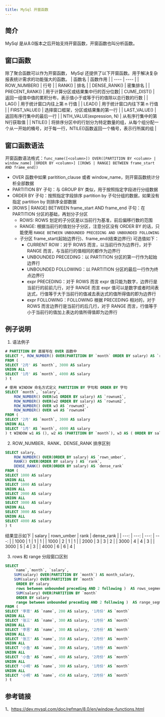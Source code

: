 ```yaml
---
title: MySql 开窗函数
---
```

## 简介
MySql 是从8.0版本之后开始支持开窗函数，开窗函数也叫分析函数。


## 窗口函数
除了聚合函数可以作为开窗函数， MySql 还提供了以下开窗函数。用于解决复杂报表统计需求的功能强大的函数。
|  函数名   | 函数作用  |
|  ----  | ----  |
| ROW_NUMBER()  | 行号 |
| RANK()  | 排名 |
| DENSE_RANK() | 密集排名 |
| PRECENT_RANK() | 用于计算分区或结果集中行的百分位数|
| CUME_DIST() | 返回一组值中值的累积分布，表示值小于或等于行的值除以总行数的行数 |
| LAG() | 用于统计窗口内往上第 n 行值 |
| LEAD() | 用于统计窗口内往下第 n 行值 |
| FIRST_VALUE() | 选择窗口框架，分区或结果集的第一行 |
| LAST_VALUE() | 返回有序行集中的最后一行 |
| NTH_VALUE(expression, N) | 从有序行集中的第N行获取值 |
| NTILE() | 将排序分区中的行划分为特定数量的组，从每个组分配一个从一开始的桶号，对于每一行，NTILE()函数返回一个桶号，表示行所属的组 |
 
## 窗口函数语法
开窗函数语法格式：`func_name([<column>]) OVER([PARTITION BY <column> | window_name] [ORDER BY <column>] [[ROWS | RANGE] BETWEEN frame_start AND frame_end])`
 - OVER 函数中如果 paritition_clause 或者 window_name，则开窗函数统计分析全部数据
 - PARTITION BY 子句：与 GROUP BY 类似，用于按照指定字段进行分组数据 
 - ORDER BY 子句：按照指定字段排序 partition by 子句分组的数据，如果没有指定 partition by 则排序全部数据
 - [ROWS | RANGE] BETWEEN frame_start AND frame_end 子句：在 PARTITION 分区的基础，再划分子分区
    - ROWS: ROWS 划定的子分区是以当前行为基准，前后偏移行数的范围
    - RANGE: 根据当前行的值划分子分区，注意分区没有 ORDER BY 的话，只能使用 `RANGE BETWEEN UNBOUNDED PRECEDING AND UNBOUNDED FOLLOWING`  
    - 子分区 frame_start(起始边界行)、frame_end(结束边界行) 可选值如下：
        - CURRENT ROW：对于 ROWS 而言，以当前行作为边界行，对于 RANGE 而言，与当前行的值相同的都作为边界行
        - UNBOUNDED PRECEDING：以 PARTITION 分区的第一行作为起始边界行
        - UNBOUNDED FOLLOWING：以 PARTITION 分区的最后一行作为终点边界行
        - expr PRECEDING：对于 ROWS 而言 expr 值只能为数字，边界行是当前行的前前几行，对于 RANGE 而言 expr 值可以是数字或者时间表达式，行值等于大于当前行的值减去表达式的值所得值的即为边界行
        - expr FOLLOWING：FOLLOWING 根据 PRECEDING 相对的，对于 ROWS 而言边界行是当前行的后几行，对于 RANGE 而言，行值等于小于当前行的值加上表达的值所得值即为边界行
## 例子说明
1. 语法例子
```sql
# PARTITION BY 直接写在 OVER 函数中
SELECT *, ROW_NUMBER() OVER(PARTITION BY `month` ORDER BY salary) AS `rownum`
FROM (
SELECT '2月' AS `month`, 3000 AS salary
UNION ALL 
SELECT '1月' AS `month`, 4000 AS salary
) t

# 使用 WINDOW 命名方式定义 PARTITION BY 字句和 ORDER BY 字句
SELECT `month`, `salary`,
	ROW_NUMBER() OVER(w1 ORDER BY salary) AS `rownum1`,
	ROW_NUMBER() OVER(w2 ORDER BY salary) AS `rownum2`,
	ROW_NUMBER() OVER w3 AS `rownum3`,
	ROW_NUMBER() OVER w4 AS `rownum4`
FROM (
SELECT '2月' AS `month`, 3000 AS salary
UNION ALL 
SELECT '1月' AS `month`, 4000 AS salary
) t WINDOW w1 AS (), w2 AS (PARTITION BY `month`), w3 AS ( ORDER BY salary), w4 AS (PARTITION BY `month` ORDER BY salary)
```

2. ROW_NUMBER、RANK、DENSE_RANK 排序区别
```sql
SELECT salary,
	ROW_NUMBER() OVER(ORDER BY salary) AS `rown_umber`,
	RANK() OVER(ORDER BY salary ) AS `rank`,
	DENSE_RANK() OVER(ORDER BY salary) AS `dense_rank` 
FROM (
SELECT 1000 AS salary 
UNION ALL
SELECT 1000 AS salary 
UNION ALL
SELECT 2000 AS salary
UNION ALL
SELECT 3000 AS salary
UNION ALL 
SELECT 3000 AS salary
UNION ALL 
SELECT 4000 AS salary
) t
```
结果显示如下
| salary | rown_umber | rank | dense_rank | 
| ---: | ---: | ---: | ---: | 
| 1000 | 1 | 1 | 1 | 
| 1000 | 2 | 1 | 1 | 
| 2000 | 3 | 3 | 2 | 
| 3000 | 4 | 4 | 3 | 
| 3000 | 5 | 4 | 3 | 
| 4000 | 6 | 6 | 4 | 


3. rows 和 range 分段窗口区别
```sql
SELECT 
	`name`,`month`, `salary`,
	SUM(salary) OVER(PARTITION BY `month`) AS month_salary,
	SUM(salary) OVER(PARTITION BY `month` 
	 ORDER BY salary
	 rows between unbounded preceding AND 2 following )  AS rows_segment_salary,
     SUM(salary) OVER(PARTITION BY `month` 
	 ORDER BY salary
	 range between unbounded preceding AND 2 following )  AS range_segment_salary
FROM (
SELECT '李思' AS `name`, 200 AS salary, '1月份' AS `month`
UNION ALL 
SELECT '张三' AS `name`, 300 AS salary, '1月份' AS `month`
UNION ALL
SELECT '李思' AS `name`, 300 AS salary, '2月份' AS `month`
UNION ALL 
SELECT '张三' AS `name`, 350 AS salary, '2月份' AS `month`
UNION ALL 
SELECT '小鱼' AS `name`, 300 AS salary, '1月份' AS `month`
UNION ALL 
SELECT '小鱼' AS `name`, 400 AS salary, '2月份' AS `month`
UNION ALL
SELECT '小明' AS `name`, 300 AS salary, '1月份' AS `month`
UNION ALL 
SELECT '小明' AS `name`, 450 AS salary, '2月份' AS `month`
) t
```


## 参考链接
1、https://dev.mysql.com/doc/refman/8.0/en/window-functions.html